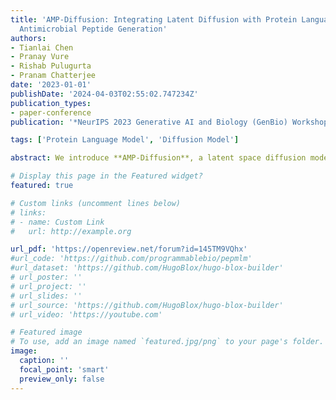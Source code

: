 ```yaml
---
title: 'AMP-Diffusion: Integrating Latent Diffusion with Protein Language Models for
  Antimicrobial Peptide Generation'
authors:
- Tianlai Chen
- Pranay Vure
- Rishab Pulugurta
- Pranam Chatterjee
date: '2023-01-01'
publishDate: '2024-04-03T02:55:02.747234Z'
publication_types:
- paper-conference
publication: '*NeurIPS 2023 Generative AI and Biology (GenBio) Workshop*'

tags: ['Protein Language Model', 'Diffusion Model']

abstract: We introduce **AMP-Diffusion**, a latent space diffusion model tailored for antimicrobial peptide (AMP) design, harnessing the capabilities of the state-of-the-art pLM, ESM-2, to de novo generate functional AMPs for downstream experimental application. 

# Display this page in the Featured widget?
featured: true

# Custom links (uncomment lines below)
# links:
# - name: Custom Link
#   url: http://example.org

url_pdf: 'https://openreview.net/forum?id=145TM9VQhx'
#url_code: 'https://github.com/programmablebio/pepmlm'
#url_dataset: 'https://github.com/HugoBlox/hugo-blox-builder'
# url_poster: ''
# url_project: ''
# url_slides: ''
# url_source: 'https://github.com/HugoBlox/hugo-blox-builder'
# url_video: 'https://youtube.com'

# Featured image
# To use, add an image named `featured.jpg/png` to your page's folder.
image:
  caption: ''
  focal_point: 'smart'
  preview_only: false
---
```

